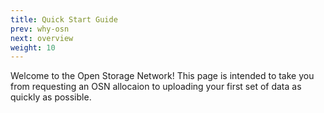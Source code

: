 ```yaml
---
title: Quick Start Guide
prev: why-osn
next: overview
weight: 10
---
```


Welcome to the Open Storage Network! This page is intended to
take you from requesting an OSN allocaion to uploading your
first set of data as quickly as possible. 
